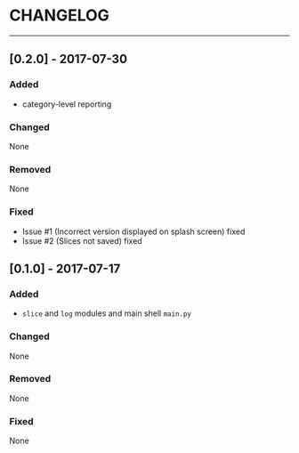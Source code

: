 # CHANGELOG #
---

## [0.2.0] - 2017-07-30  ##
### Added ###
 - category-level reporting

### Changed ###
None

### Removed ###
None

### Fixed ###
 - Issue #1 (Incorrect version displayed on splash screen) fixed
 - Issue #2 (Slices not saved) fixed

## [0.1.0] - 2017-07-17  ##
### Added ###
 - `slice` and `log` modules and main shell `main.py`

### Changed ###
None

### Removed ###
None

### Fixed ###
None
